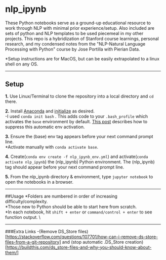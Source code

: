 # nlp_ipynb
These Python notebooks serve as a ground-up educational resource to work through NLP with minimal prior experience/setup. Also included are sets of python and NLP templates to be used piecemeal in my other projects. This repo is a hybridization of Stanford course learnings, personal research, and my condensed notes from the "NLP-Natural Language Processing with Python" course by Jose Portilla with Pierian Data.

*Setup instructions are for MacOS, but can be easily extrapolated to a linux shell on any OS.

---

## Setup
**1.** Use Linux/Terminal to clone the repository into a local directory and `cd` there.

**2.** Install [Anaconda](https://www.anaconda.com/download) and [initialize](https://docs.conda.io/projects/conda/en/latest/commands/init.html) as desired. \
-I used `conda init bash` . This adds code to your `.bash_profile` which activates the `base` environment by default. [This post](https://stackoverflow.com/questions/54429210/how-do-i-prevent-conda-from-activating-the-base-environment-by-default) describes how to suppress this automatic env activation.

**3.** Ensure the (base) env tag appears before your next command prompt line. \
*Activate manually with `conda activate base`.

**4.** Create(`conda env create -f nlp_ipynb_env.yml`) and activate(`conda activate nlp_ipynb`) the (nlp_ipynb) Python environment. The (nlp_ipynb) tag should appear before your next command prompt line.

**5.** From the nlp_ipynb directory & environment, type `jupyter notebook` to open the notebooks in a browser.

---

##Usage
*Folders are numbered in order of increasing difficulty/complexity. \
*Those new to Python should be able to start here from scratch. \
*In each notebook, hit `shift + enter` or `command/control + enter` to see function output. \



---
###Extra Links
-(Remove DS_Store files)[https://stackoverflow.com/questions/107701/how-can-i-remove-ds-store-files-from-a-git-repository] and (stop automatic .DS_Store creation)[https://buildthis.com/ds_store-files-and-why-you-should-know-about-them/]
